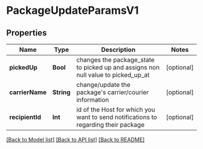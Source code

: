 # PackageUpdateParamsV1

## Properties
Name | Type | Description | Notes
------------ | ------------- | ------------- | -------------
**pickedUp** | **Bool** | changes the package_state to picked up and assigns non null value to picked_up_at | [optional] 
**carrierName** | **String** | change/update the package&#39;s carrier/courier information | [optional] 
**recipientId** | **Int** | id of the Host for which you want to send notifications to regarding their package | [optional] 

[[Back to Model list]](../README.md#documentation-for-models) [[Back to API list]](../README.md#documentation-for-api-endpoints) [[Back to README]](../README.md)


